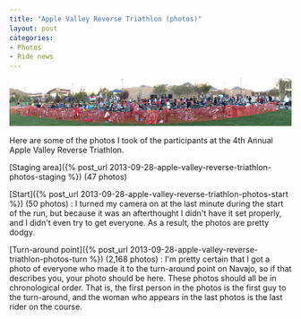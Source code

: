 ```yaml
---
title: "Apple Valley Reverse Triathlon (photos)"
layout: post
categories:
- Photos
- Ride news
---
```


![Apple Valley Reverse Triathlon](/assets/img/2013/09/28-staging/28-avrt-staging-001.jpg "28-avrt-staging-001.jpg")

Here are some of the photos I took of the participants at the 4th Annual Apple Valley Reverse Triathlon.

[Staging area]({% post_url 2013-09-28-apple-valley-reverse-triathlon-photos-staging %}) (47 photos)

[Start]({% post_url 2013-09-28-apple-valley-reverse-triathlon-photos-start %}) (50 photos)
: I turned my camera on at the last minute during the start of the run, but because it was an afterthought I didn't have it set properly, and I didn't even try to get everyone. As a result, the photos are pretty dodgy.

[Turn-around point]({% post_url 2013-09-28-apple-valley-reverse-triathlon-photos-turn %}) (2,168 photos)
: I'm pretty certain that I got a photo of everyone who made it to the turn-around point on Navajo, so if that describes you, your photo should be here. These photos should all be in chronological order. That is, the first person in the photos is the first guy to the turn-around, and the woman who appears in the last photos is the last rider on the course.
